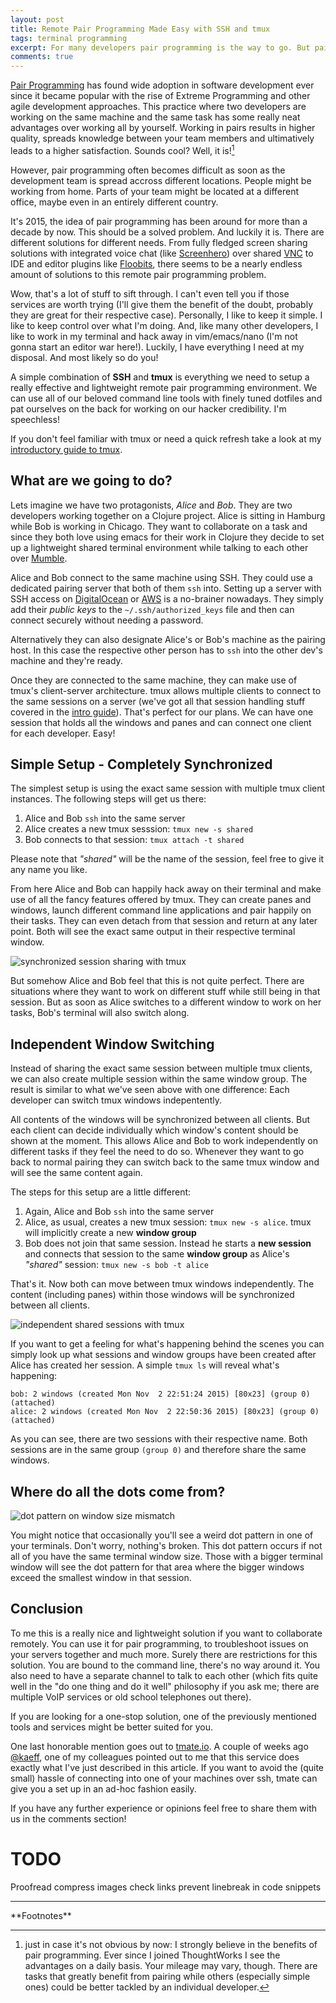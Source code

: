 ```yaml
---
layout: post
title: Remote Pair Programming Made Easy with SSH and tmux
tags: terminal programming
excerpt: For many developers pair programming is the way to go. But pairing often becomes challenging as soon as people working remotely come into the mix. With this simple SSH and tmux setup you can have a very simple but effective remote pair programming setup.
comments: true
---
```


[Pair Programming](https://en.wikipedia.org/wiki/Pair_programming) has found wide adoption in software development ever since it became popular with the rise of Extreme Programming and other agile development approaches. This practice where two developers are working on the same machine and the same task has some really neat advantages over working all by yourself. Working in pairs results in higher quality, spreads knowledge between your team members and ultimatively leads to a higher satisfaction. Sounds cool? Well, it is![^1]

However, pair programming often becomes difficult as soon as the development team is spread accross different locations. People might be working from home. Parts of your team might be located at a different office, maybe even in an entirely different country. 

It's 2015, the idea of pair programming has been around for more than a decade by now. This should be a solved problem. And luckily it is. There are different solutions for different needs. From fully fledged screen sharing solutions with integrated voice chat (like [Screenhero](https://screenhero.com/)) over shared [VNC](https://en.wikipedia.org/wiki/Virtual_Network_Computing) to IDE and editor plugins like [Floobits](https://floobits.com/), there seems to be a nearly endless amount of solutions to this remote pair programming problem. 

Wow, that's a lot of stuff to sift through. I can't even tell you if those services are worth trying (I'll give them the benefit of the doubt, probably they are great for their respective case). Personally, I like to keep it simple. I like to keep control over what I'm doing. And, like many other developers, I like to work in my terminal and hack away in vim/emacs/nano (I'm not gonna start an editor war here!). Luckily, I have everything I need at my disposal. And most likely so do you!

A simple combination of **SSH** and **tmux** is everything we need to setup a really effective and lightweight remote pair programming environment. We can use all of our beloved command line tools with finely tuned dotfiles and pat ourselves on the back for working on our hacker credibility. I'm speechless!

If you don't feel familiar with tmux or need a quick refresh take a look at my [introductory guide to tmux](/blog/a-quick-and-easy-guide-to-tmux/).

## What are we going to do?
Lets imagine we have two protagonists, _Alice_ and _Bob_. They are two developers working together on a Clojure project. Alice is sitting in Hamburg while Bob is working in Chicago. They want to collaborate on a task and since they both love using emacs for their work in Clojure they decide to set up a lightweight shared terminal environment while talking to each other over [Mumble](http://wiki.mumble.info/wiki/Main_Page).

Alice and Bob connect to the same machine using SSH. They could use a dedicated pairing server that both of them `ssh` into. Setting up a server with SSH access on [DigitalOcean](https://www.digitalocean.com/) or [AWS](https://aws.amazon.com/) is a no-brainer nowadays. They simply add their _public keys_ to the `~/.ssh/authorized_keys` file and then can connect securely without needing a password.

Alternatively they can also designate Alice's or Bob's machine as the pairing host. In this case the respective other person has to `ssh` into the other dev's machine and they're ready.

Once they are connected to the same machine, they can make use of tmux's client-server architecture. tmux allows multiple clients to connect to the same sessions on a server (we've got all that session handling stuff covered in the [intro guide](/blog/a-quick-and-easy-guide-to-tmux/)). That's perfect for our plans. We can have one session that holds all the windows and panes and can connect one client for each developer. Easy!

## Simple Setup - Completely Synchronized
The simplest setup is using the exact same session with multiple tmux client instances. The following steps will get us there:

1. Alice and Bob `ssh` into the same server
2. Alice creates a new tmux sesssion: `tmux new -s shared`
3. Bob connects to that session: `tmux attach -t shared`

Please note that _"shared"_ will be the name of the session, feel free to give it any name you like. 

From here Alice and Bob can happily hack away on their terminal and make use of all the fancy features offered by tmux. They can create panes and windows, launch different command line applications and pair happily on their tasks. They can even detach from that session and return at any later point. Both will see the exact same output in their respective terminal window. 

![synchronized session sharing with tmux](/assets/img/uploads/ssh_tmux_simple.png)

But somehow Alice and Bob feel that this is not quite perfect. There are situations where they want to work on different stuff while still being in that session. But as soon as Alice switches to a different window to work on her tasks, Bob's terminal will also switch along.  

## Independent Window Switching
Instead of sharing the exact same session between multiple tmux clients, we can also create multiple session within the same window group. The result is similar to what we've seen above with one difference: Each developer can switch tmux windows indepentently. 

All contents of the windows will be synchronized between all clients. But each client can decide individually which window's content should be shown at the moment. This allows Alice and Bob to work independently on different tasks if they feel the need to do so. Whenever they want to go back to normal pairing they can switch back to the same tmux window and will see the same content again. 

The steps for this setup are a little different:

1. Again, Alice and Bob `ssh` into the same server
2. Alice, as usual, creates a new tmux session: `tmux new -s alice`. tmux will implicitly create a new **window group**
3. Bob does not join that same session. Instead he starts a **new session** and connects that session to the same **window group** as Alice's _"shared"_ session: `tmux new -s bob -t alice`

That's it. Now both can move between tmux windows independently. The content (including panes) within those windows will be synchronized between all clients.

![independent shared sessions with tmux](/assets/img/uploads/ssh_tmux_advanced.png)

If you want to get a feeling for what's happening behind the scenes you can simply look up what sessions and window groups have been created after Alice has created her session. A simple `tmux ls` will reveal what's happening:

    bob: 2 windows (created Mon Nov  2 22:51:24 2015) [80x23] (group 0) (attached)
    alice: 2 windows (created Mon Nov  2 22:50:36 2015) [80x23] (group 0) (attached)

As you can see, there are two sessions with their respective name. Both sessions are in the same group `(group 0)` and therefore share the same windows.

## Where do all the dots come from?

![dot pattern on window size mismatch](/assets/img/uploads/ssh_tmux_mismatch.png)

You might notice that occasionally you'll see a weird dot pattern in one of your terminals. Don't worry, nothing's broken. This dot pattern occurs if not all of you have the same terminal window size. Those with a bigger terminal window will see the dot pattern for that area where the bigger windows exceed the smallest window in that session. 

## Conclusion
To me this is a really nice and lightweight solution if you want to collaborate remotely. You can use it for pair programming, to troubleshoot issues on your servers together and much more. Surely there are restrictions for this solution. You are bound to the command line, there's no way around it. You also need to have a separate channel to talk to each other (which fits quite well in the "do one thing and do it well" philosophy if you ask me; there are multiple VoIP services or old school telephones out there). 

If you are looking for a one-stop solution, one of the previously mentioned tools and services might be better suited for you. 

One last honorable mention goes out to [tmate.io](http://tmate.io/). A couple of weeks ago [@kaeff](https://twitter.com/kaeff), one of my colleagues pointed out to me that this service does exactly what I've just described in this article. If you want to avoid the (quite small) hassle of connecting into one of your machines over ssh, tmate can give you a set up in an ad-hoc fashion easily.

If you have any further experience or opinions feel free to share them with us in the comments section!

# TODO
Proofread
compress images
check links
prevent linebreak in code snippets

<hr>
**Footnotes**

[^1]: just in case it's not obvious by now: I strongly believe in the benefits of pair programming. Ever since I joined ThoughtWorks I see the advantages on a daily basis. Your mileage may vary, though. There are tasks that greatly benefit from pairing while others (especially simple ones) could be better tackled by an individual developer.
